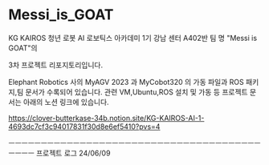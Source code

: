 # Messi_is_GOAT

KG KAIROS 청년 로봇 AI 로보틱스 아카데미 1기
강남 센터 A402반 팀 명 "Messi is GOAT"의

3차 프로젝트 리포지토리입니다.

Elephant Robotics 사의 MyAGV 2023 과 MyCobot320 의 가동 파일과 ROS 패키지,팀 문서가 수록되어 있습니다.
관련 VM,Ubuntu,ROS 설치 및 가동 등 프로젝트 문서는 아래의 노션 링크에 있습니다.

https://clover-butterkase-34b.notion.site/KG-KAIROS-AI-1-4693dc7cf3c94017831f30d8e6ef5410?pvs=4

ㅡㅡㅡㅡㅡㅡㅡㅡㅡㅡㅡㅡㅡㅡㅡㅡㅡㅡㅡㅡㅡㅡㅡㅡㅡㅡㅡㅡㅡㅡㅡㅡㅡㅡㅡㅡㅡㅡㅡㅡㅡㅡㅡ
프로젝트 로그 24/06/09
